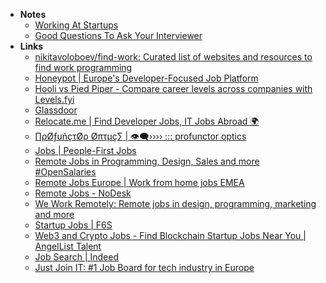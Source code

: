 - **Notes**
	- [Working At Startups](Working%20At%20Startups.md)
	- [Good Questions To Ask Your Interviewer](Good%20Questions%20To%20Ask%20Your%20Interviewer.md)
- **Links**
	- [nikitavoloboev/find-work: Curated list of websites and resources to find work programming](https://github.com/nikitavoloboev/find-work)
	- [Honeypot | Europe's Developer-Focused Job Platform](https://www.honeypot.io)
	- [Hooli vs Pied Piper - Compare career levels across companies with Levels.fyi](https://www.levels.fyi/?compare=Hooli%2CPied+Piper&track=Software+Engineer)
	- [Glassdoor](https://www.glassdoor.com/index.htm)
	- [Relocate.me | Find Developer Jobs, IT Jobs Abroad 🌍](https://relocate.me)
	- [∏ρØƒuñçτØρ Øπτµç∑ | 👁‍🗨›››› ::: profunctor optics](https://profunctor.io)
	- [Jobs | People-First Jobs](https://peoplefirstjobs.com/jobs)
	- [Remote Jobs in Programming, Design, Sales and more #OpenSalaries](https://remoteok.com)
	- [Remote Jobs Europe | Work from home jobs EMEA](https://euremotejobs.com)
	- [Remote Jobs - NoDesk](https://nodesk.co/remote-jobs/)
	- [We Work Remotely: Remote jobs in design, programming, marketing and more](https://weworkremotely.com)
	- [Startup Jobs | F6S](https://www.f6s.com/jobs?sort=newest)
	- [Web3 and Crypto Jobs - Find Blockchain Startup Jobs Near You | AngelList Talent](https://angel.co/jobs)
	- [Job Search | Indeed](https://www.indeed.com)
	- [Just Join IT: #1 Job Board for tech industry in Europe](https://justjoin.it)
